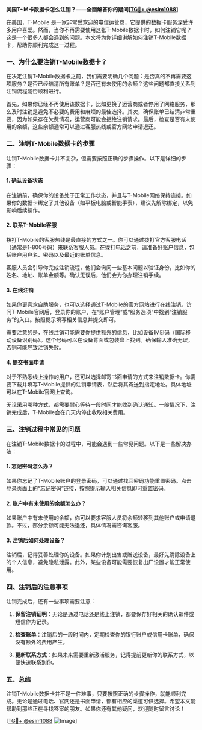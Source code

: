 **美国T~M卡数据卡怎么注销？——全面解答你的疑问[[TG💪+ @esim1088](https://t.me/s/esim1088)]**

在美国，T-Mobile 是一家非常受欢迎的电信运营商，它提供的数据卡服务深受许多用户喜爱。然而，当你不再需要使用这张T-Mobile数据卡时，如何注销它呢？这是一个很多人都会遇到的问题。本文将为你详细讲解如何注销T-Mobile数据卡，帮助你顺利完成这一过程。

### 一、为什么要注销T-Mobile数据卡？

在决定注销T-Mobile数据卡之前，我们需要明确几个问题：是否真的不再需要这项服务？是否已经结清所有账单？是否还有未使用的余额？这些问题都直接关系到注销流程能否顺利进行。

首先，如果你已经不再使用该数据卡，比如更换了运营商或者停用了网络服务，那么及时注销是避免不必要的费用和麻烦的最佳选择。其次，确保账单已结清非常重要，因为如果存在欠费情况，运营商可能会拒绝注销请求。最后，检查是否有未使用的余额，这些余额通常可以通过客服热线或官方网站申请退还。

### 二、注销T-Mobile数据卡的步骤

注销T-Mobile数据卡并不复杂，但需要按照正确的步骤操作。以下是详细的步骤：

#### 1. 确认设备状态

在注销前，确保你的设备处于正常工作状态，并且与T-Mobile网络保持连接。如果你的数据卡绑定了其他设备（如平板电脑或智能手表），建议先解除绑定，以免影响后续操作。

#### 2. 联系T-Mobile客服

拨打T-Mobile的客服热线是最直接的方式之一。你可以通过拨打官方客服电话（通常是1-800号码）来联系客服人员。在拨打电话之前，请准备好账户信息，包括账户用户名、密码以及最近的账单信息。

客服人员会引导你完成注销流程，他们会询问一些基本问题以验证身份，比如你的姓名、地址、账单金额等。确认无误后，他们会为你办理注销手续。

#### 3. 在线注销

如果你更喜欢自助服务，也可以选择通过T-Mobile的官方网站进行在线注销。访问T-Mobile官网后，登录你的账户，在“账户管理”或“服务选项”中找到“注销服务”的入口。按照提示填写相关信息并提交即可。

需要注意的是，在线注销可能需要你提供额外的信息，比如设备IMEI码（国际移动设备识别码）。这个号码可以在设备背面或包装盒上找到。确保输入准确无误，否则可能导致注销失败。

#### 4. 提交书面申请

对于不熟悉线上操作的用户，还可以选择邮寄书面申请的方式来注销数据卡。你需要下载并填写T-Mobile提供的注销申请表，然后将其寄送到指定地址。具体地址可以在T-Mobile官网上查询。

无论采用哪种方式，都需要耐心等待一段时间才能收到确认通知。一般情况下，注销完成后，T-Mobile会在几天内停止收取相关费用。

### 三、注销过程中常见的问题

在注销T-Mobile数据卡的过程中，可能会遇到一些常见问题。以下是一些解决办法：

#### 1. 忘记密码怎么办？

如果你忘记了T-Mobile账户的登录密码，可以通过找回密码功能重置密码。点击登录页面上的“忘记密码”链接，按照提示输入相关信息即可重置密码。

#### 2. 账户中有未使用的余额怎么办？

如果账户中有未使用的余额，你可以要求客服人员将余额转移到其他账户或申请退款。不过，部分余额可能无法退还，具体情况需咨询客服。

#### 3. 注销后如何处理设备？

注销后，记得妥善处理你的设备。如果你计划出售或赠送设备，最好先清除设备上的个人信息，避免隐私泄露。此外，某些设备可能需要恢复出厂设置才能正常使用。

### 四、注销后的注意事项

注销完成后，还有一些事项需要注意：

1. **保留注销证明**：无论是通过电话还是线上注销，都要保存好相关的确认邮件或短信作为记录。
   
2. **检查账单**：注销后的一段时间内，定期检查你的银行账户或信用卡账单，确保没有额外的费用产生。

3. **更新联系方式**：如果未来需要重新激活服务，记得提前更新你的联系方式，以便快速联系到你。

### 五、总结

注销T-Mobile数据卡并不是一件难事，只要按照正确的步骤操作，就能顺利完成。无论是通过电话、官网还是书面申请，都有相应的渠道可供选择。希望本文能帮助到那些正在寻找答案的朋友。如果你还有其他疑问，欢迎随时留言讨论！

[[TG💪+ @esim1088](https://t.me/s/esim1088) ![Image](https://i.postimg.cc/4NQfJmqS/Snipaste-2025-05-13-00-14-12.png)]